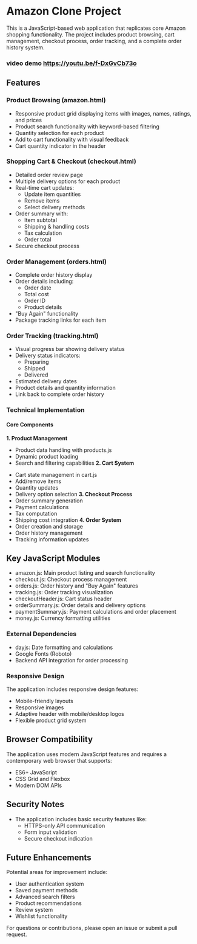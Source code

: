 # Amazon Clone Project
This is a JavaScript-based web application that replicates core Amazon shopping functionality. The project includes product browsing, cart management, checkout process, order tracking, and a complete order history system.
### video demo <https://youtu.be/f-DxGvCb73o>
## Features

### Product Browsing (amazon.html)
- Responsive product grid displaying items with images, names, ratings, and prices
- Product search functionality with keyword-based filtering
- Quantity selection for each product
- Add to cart functionality with visual feedback
- Cart quantity indicator in the header

### Shopping Cart & Checkout (checkout.html)
- Detailed order review page
- Multiple delivery options for each product
- Real-time cart updates:
  - Update item quantities
  - Remove items
  - Select delivery methods
- Order summary with:
  - Item subtotal
  - Shipping & handling costs
  - Tax calculation
  - Order total
- Secure checkout process

### Order Management (orders.html)
* Complete order history display
* Order details including:
   * Order date
   * Total cost
   * Order ID
   * Product details
* "Buy Again" functionality
* Package tracking links for each item

### Order Tracking (tracking.html)
* Visual progress bar showing delivery status
* Delivery status indicators:
  * Preparing
  * Shipped
  * Delivered
* Estimated delivery dates
* Product details and quantity information
* Link back to complete order history

### Technical Implementation

#### Core Components
**1. Product Management**
  * Product data handling with products.js
  * Dynamic product loading
  * Search and filtering capabilities
**2. Cart System**
  - Cart state management in cart.js
  - Add/remove items
  - Quantity updates
  - Delivery option selection
**3. Checkout Process**
  - Order summary generation
  - Payment calculations
  - Tax computation
  - Shipping cost integration
**4. Order System**
  - Order creation and storage
  - Order history management
  - Tracking information updates

## Key JavaScript Modules
 - amazon.js: Main product listing and search functionality
 - checkout.js: Checkout process management
 - orders.js: Order history and "Buy Again" features
 - tracking.js: Order tracking visualization
 - checkoutHeader.js: Cart status header
 - orderSummary.js: Order details and delivery options
 - paymentSummary.js: Payment calculations and order placement
 - money.js: Currency formatting utilities

### External Dependencies
 - dayjs: Date formatting and calculations
 - Google Fonts (Roboto)
 - Backend API integration for order processing

### Responsive Design
The application includes responsive design features:
 - Mobile-friendly layouts
 - Responsive images
 - Adaptive header with mobile/desktop logos
 - Flexible product grid system

## Browser Compatibility
The application uses modern JavaScript features and requires a contemporary web browser that supports:
 - ES6+ JavaScript
 - CSS Grid and Flexbox
 - Modern DOM APIs

## Security Notes
- The application includes basic security features like:
  - HTTPS-only API communication
  - Form input validation
  - Secure checkout indication

## Future Enhancements
Potential areas for improvement include:
- User authentication system
- Saved payment methods
- Advanced search filters
- Product recommendations
- Review system
- Wishlist functionality

For questions or contributions, please open an issue or submit a pull request.
